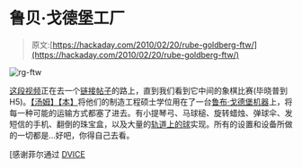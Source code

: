 # 鲁贝·戈德堡工厂

> 原文:[https://hackaday.com/2010/02/20/rube-goldberg-ftw/](https://hackaday.com/2010/02/20/rube-goldberg-ftw/)

![](../Images/dd19e77c4b2d8f1aeac07ad0b239325f.png "rg-ftw")

[这段视频](http://www.chilloutzone.de/files/player.swf?b=10&l=197&u=ILLUMllSOOAvIF//P_LxP92A42lCHCeeWCejXnHAS/c)正在去一个[链接帖子](http://hackaday.com/category/hackaday-links/)的路上，直到我们看到它中间的象棋比赛(毕晓普到 H5)。[【汤姆】【本】](http://www.baynhamtyers.com/about.html)将他们的制造工程硕士学位用在了一台[鲁布·戈德堡机器](http://hackaday.com/2009/09/28/the-incredible-breakfast-machine/)上，将每一种可能的运输方式都塞了进去。有小提琴弓、马球槌、旋转蜡烛、弹球伞、发短信的手机、翻倒的珠宝盒，以及大量的[轨道上的球](http://hackaday.com/2010/01/31/hackaday-links-january-31st-2010/)实现。所有的设置和设备所做的一切都是…好吧，你得自己去看。

[感谢菲尔通过 [DVICE](http://dvice.com/archives/2010/02/this-insane-rub.php)